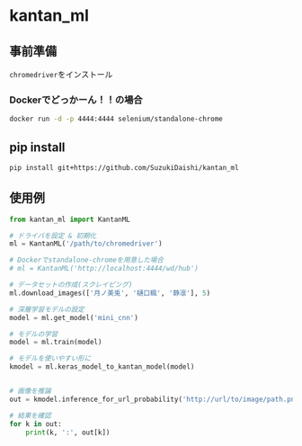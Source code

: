 # kantan_ml

## 事前準備
`chromedriver`をインストール

### Dockerでどっかーん！！の場合
```bash
docker run -d -p 4444:4444 selenium/standalone-chrome
```

## pip install
```bash
pip install git+https://github.com/SuzukiDaishi/kantan_ml
```

## 使用例
```python
from kantan_ml import KantanML

# ドライバを設定 & 初期化
ml = KantanML('/path/to/chromedriver')

# Dockerでstandalone-chromeを用意した場合
# ml = KantanML('http://localhost:4444/wd/hub')

# データセットの作成(スクレイピング)
ml.download_images(['月ノ美兎', '樋口楓', '静凛'], 5)

# 深層学習モデルの設定
model = ml.get_model('mini_cnn')

# モデルの学習
model = ml.train(model)

# モデルを使いやすい形に
kmodel = ml.keras_model_to_kantan_model(model)


# 画像を推論
out = kmodel.inference_for_url_probability('http://url/to/image/path.png')

# 結果を確認
for k in out:
    print(k, ':', out[k])

```